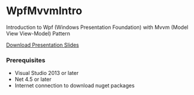 # WpfMvvmIntro
Introduction to Wpf (Windows Presentation Foundation) with Mvvm (Model View View-Model) Pattern

[Download Presentation Slides](https://drive.google.com/file/d/0B48YCRX_Ir9Aa2ZjMGZ3dUoyUVU/view?usp=sharing)

### Prerequisites 
* Visual Studio 2013 or later
* Net 4.5 or later
* Internet connection to download nuget packages
